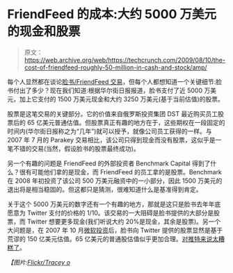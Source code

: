 # FriendFeed 的成本:大约 5000 万美元的现金和股票

> 原文：<https://web.archive.org/web/https://techcrunch.com/2009/08/10/the-cost-of-friendfeed-roughly-50-million-in-cash-and-stock/amp/>

 <amp-img class="alignright size-full wp-image-91111 amp-wp-enforced-sizes i-amphtml-layout-intrinsic i-amphtml-layout-size-defined" title="picture-71" src="https://web.archive.org/web/20230224170429im_/https://techcrunch.com/wp-content/uploads/2009/08/picture-71.png" alt="picture-71" layout="intrinsic" i-amphtml-layout="intrinsic"><i-amphtml-sizer class="i-amphtml-sizer"></i-amphtml-sizer></amp-img> 每个人显然都在谈论[脸书/FriendFeed 交易](https://web.archive.org/web/20230224170429/https://techcrunch.com/2009/08/10/facebook-acquires-friendfeed/)，但每个人都想知道一个关键细节:脸书付出了多少？现在我们知道:根据华尔街日报报道，脸书支付了近 5000 万美元，加上它支付的 1500 万美元现金和大约 3250 万美元(基于当前估值)的股票。

股票是这笔交易的关键部分。它的价值来自俄罗斯投资集团 DST 最近购买员工股票后的 65 亿美元普通估值。但股票真正有趣的地方在于，这些期权在一段固定的时间内(华尔街日报称之为“几年”)就可以授予，就像公司员工获得的一样。与 2007 年 7 月的 Parakey 交易相比，该公司只得到现金而没有股票，这似乎是一笔不错的交易(当然，假设脸书的股票最终成功)。

另一个有趣的问题是 FriendFeed 的外部投资者 Benchmark Capital 得到了什么？很有可能他们拿的是现金，而 FriendFeed 的员工拿的是股票。Benchmark 在 2008 年初投资了该公司 500 万美元融资中的一小部分，因此 1500 万美元的退出将是相当稳固的。但这都只是猜测，很难知道什么是基准得到肯定。

关于这个 5000 万美元的数字还有一个有趣的地方，那就是这只是脸书去年年底愿意为 Twitter 支付的价格的 1/10。该交易的一大阻碍是脸书提供的大部分是股票，而 Twitter 想要更多现金(我们听说大约 20%是现金，其余是股票)。另一个大问题是，在 2007 年 10 月[微软投资](https://web.archive.org/web/20230224170429/https://techcrunch.com/2007/10/24/liveblogging-the-facebook-press-conference/)后，脸书向 Twitter 提供的股票显然是基于荒谬的 150 亿美元估值。65 亿美元的普通股估值似乎更加合理。[对推特来说太糟糕了](https://web.archive.org/web/20230224170429/https://techcrunch.com/2009/08/10/facebook-takes-friendfeed-to-take-on-twitter/)。

*【图片:[Flickr/Tracey o](https://web.archive.org/web/20230224170429/http://www.flickr.com/photos/tracy_olson/61056391/)* 

<amp-analytics data-credentials="include" class="i-amphtml-layout-fixed i-amphtml-layout-size-defined" i-amphtml-layout="fixed"></amp-analytics>